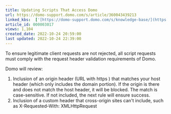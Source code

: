 ```yaml
---
title: Updating Scripts That Access Domo
url: https://domo-support.domo.com/s/article/360043439213
linked_kbs:  ['[https://domo-support.domo.com/s/knowledge-base/](https://domo-support.domo.com/s/knowledge-base/)', '[https://domo-support.domo.com/s/](https://domo-support.domo.com/s/)', '[https://domo-support.domo.com/s/topic/0TO5w000000ZamlGAC](https://domo-support.domo.com/s/topic/0TO5w000000ZamlGAC)', '[https://domo-support.domo.com/s/topic/0TO5w000000ZandGAC](https://domo-support.domo.com/s/topic/0TO5w000000ZandGAC)', '[https://domo-support.domo.com/s/article/360043439213](https://domo-support.domo.com/s/article/360043439213)', '[https://domo-support.domo.com/s/topic/0TO5w000000ZandGAC/domo-security-options](https://domo-support.domo.com/s/topic/0TO5w000000ZandGAC/domo-security-options)', '[https://domo-support.domo.com/s/article/360043429933](https://domo-support.domo.com/s/article/360043429933)', '[https://domo-support.domo.com/s/article/360043429953](https://domo-support.domo.com/s/article/360043429953)', '[https://domo-support.domo.com/s/article/360042925494](https://domo-support.domo.com/s/article/360042925494)', '[https://domo-support.domo.com/s/article/360043429913](https://domo-support.domo.com/s/article/360043429913)', '[https://domo-support.domo.com/s/article/4408174643607](https://domo-support.domo.com/s/article/4408174643607)', '[https://domo-support.domo.com/s/login/](https://domo-support.domo.com/s/login/)']
article_id: 000003017
views: 1,104
created_date: 2022-10-24 20:59:00
last updated: 2022-10-24 22:39:00
---
```




To ensure legitimate client requests are not rejected, all script requests must comply with the request header validation requirements of Domo.


Domo will review:


1. Inclusion of an origin header (URL with  https ) that matches your host header (which only includes the domain portion). If the origin is there and does not match the host header, it will be blocked. The match is case-sensitive. If not included, the next rule will ensure success.
2. Inclusion of a custom header that cross-origin sites can't include, such as X-Requested-With: XMLHttpRequest
